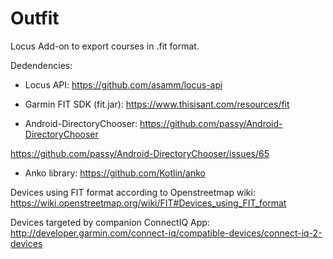 # Outfit
Locus Add-on to export courses in .fit format.

Dedendencies:

* Locus API:
https://github.com/asamm/locus-api

* Garmin FIT SDK (fit.jar):
https://www.thisisant.com/resources/fit

* Android-DirectoryChooser:
https://github.com/passy/Android-DirectoryChooser

https://github.com/passy/Android-DirectoryChooser/issues/65

* Anko library:
https://github.com/Kotlin/anko

Devices using FIT format according to Openstreetmap wiki:
https://wiki.openstreetmap.org/wiki/FIT#Devices_using_FIT_format

Devices targeted by companion ConnectIQ App:
http://developer.garmin.com/connect-iq/compatible-devices/connect-iq-2-devices 
